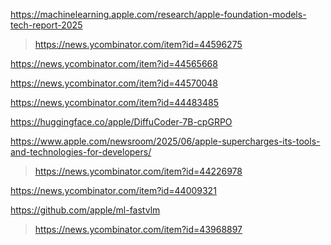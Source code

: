 https://machinelearning.apple.com/research/apple-foundation-models-tech-report-2025
>  https://news.ycombinator.com/item?id=44596275

https://news.ycombinator.com/item?id=44565668

https://news.ycombinator.com/item?id=44570048

https://news.ycombinator.com/item?id=44483485

https://huggingface.co/apple/DiffuCoder-7B-cpGRPO

https://www.apple.com/newsroom/2025/06/apple-supercharges-its-tools-and-technologies-for-developers/
> https://news.ycombinator.com/item?id=44226978

https://news.ycombinator.com/item?id=44009321

https://github.com/apple/ml-fastvlm
> https://news.ycombinator.com/item?id=43968897